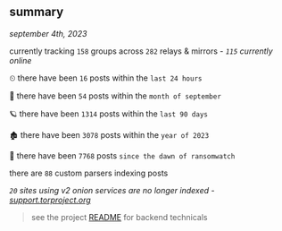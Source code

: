 
## summary
_september 4th, 2023_

currently tracking `158` groups across `282` relays & mirrors - _`115` currently online_

⏲ there have been `16` posts within the `last 24 hours`

🦈 there have been `54` posts within the `month of september`

🪐 there have been `1314` posts within the `last 90 days`

🏚 there have been `3078` posts within the `year of 2023`

🦕 there have been `7768` posts `since the dawn of ransomwatch`

there are `88` custom parsers indexing posts

_`20` sites using v2 onion services are no longer indexed - [support.torproject.org](https://support.torproject.org/onionservices/v2-deprecation/)_

> see the project [README](https://github.com/joshhighet/ransomwatch#ransomwatch--) for backend technicals
